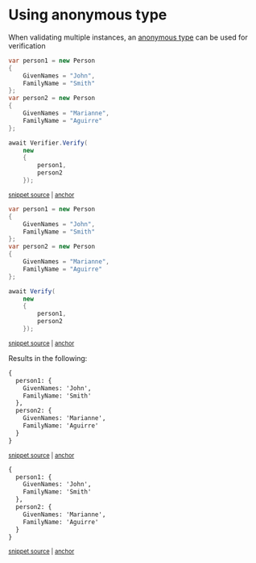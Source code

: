 <!--
GENERATED FILE - DO NOT EDIT
This file was generated by [MarkdownSnippets](https://github.com/SimonCropp/MarkdownSnippets).
Source File: /docs/mdsource/anonymous-types.source.md
To change this file edit the source file and then run MarkdownSnippets.
-->

# Using anonymous type

When validating multiple instances, an [anonymous type](https://docs.microsoft.com/en-us/dotnet/csharp/programming-guide/classes-and-structs/anonymous-types) can be used for verification

<!-- snippet: anon -->
<a id='snippet-anon'/></a>
```cs
var person1 = new Person
{
    GivenNames = "John",
    FamilyName = "Smith"
};
var person2 = new Person
{
    GivenNames = "Marianne",
    FamilyName = "Aguirre"
};

await Verifier.Verify(
    new
    {
        person1,
        person2
    });
```
<sup><a href='/src/Verify.NUnit.Tests/VerifyObjectSamples.cs#L75-L95' title='File snippet `anon` was extracted from'>snippet source</a> | <a href='#snippet-anon' title='Navigate to start of snippet `anon`'>anchor</a></sup>
<a id='snippet-anon-1'/></a>
```cs
var person1 = new Person
{
    GivenNames = "John",
    FamilyName = "Smith"
};
var person2 = new Person
{
    GivenNames = "Marianne",
    FamilyName = "Aguirre"
};

await Verify(
    new
    {
        person1,
        person2
    });
```
<sup><a href='/src/Verify.Xunit.Tests/VerifyObjectSamples.cs#L74-L94' title='File snippet `anon` was extracted from'>snippet source</a> | <a href='#snippet-anon-1' title='Navigate to start of snippet `anon`'>anchor</a></sup>
<!-- endsnippet -->

Results in the following:

<!-- snippet: VerifyObjectSamples.Anon.verified.txt -->
<a id='snippet-VerifyObjectSamples.Anon.verified.txt'/></a>
```txt
{
  person1: {
    GivenNames: 'John',
    FamilyName: 'Smith'
  },
  person2: {
    GivenNames: 'Marianne',
    FamilyName: 'Aguirre'
  }
}
```
<sup><a href='/src/Verify.NUnit.Tests/VerifyObjectSamples.Anon.verified.txt#L1-L10' title='File snippet `VerifyObjectSamples.Anon.verified.txt` was extracted from'>snippet source</a> | <a href='#snippet-VerifyObjectSamples.Anon.verified.txt' title='Navigate to start of snippet `VerifyObjectSamples.Anon.verified.txt`'>anchor</a></sup>
<a id='snippet-VerifyObjectSamples.Anon.verified.txt-1'/></a>
```txt
{
  person1: {
    GivenNames: 'John',
    FamilyName: 'Smith'
  },
  person2: {
    GivenNames: 'Marianne',
    FamilyName: 'Aguirre'
  }
}
```
<sup><a href='/src/Verify.Xunit.Tests/VerifyObjectSamples.Anon.verified.txt#L1-L10' title='File snippet `VerifyObjectSamples.Anon.verified.txt` was extracted from'>snippet source</a> | <a href='#snippet-VerifyObjectSamples.Anon.verified.txt-1' title='Navigate to start of snippet `VerifyObjectSamples.Anon.verified.txt`'>anchor</a></sup>
<!-- endsnippet -->
